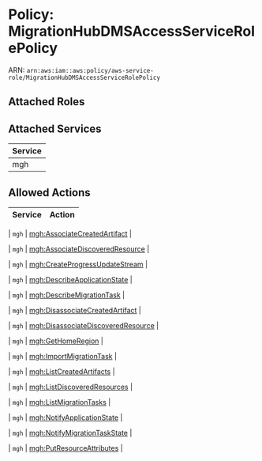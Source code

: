 # Policy: MigrationHubDMSAccessServiceRolePolicy

ARN: `arn:aws:iam::aws:policy/aws-service-role/MigrationHubDMSAccessServiceRolePolicy`

## Attached Roles

## Attached Services

| Service |
|---------|
| mgh |

## Allowed Actions

| Service | Action |
|:-------:|--------|

| `mgh` | [mgh:AssociateCreatedArtifact](../actions.md#mgh:associatecreatedartifact) |

| `mgh` | [mgh:AssociateDiscoveredResource](../actions.md#mgh:associatediscoveredresource) |

| `mgh` | [mgh:CreateProgressUpdateStream](../actions.md#mgh:createprogressupdatestream) |

| `mgh` | [mgh:DescribeApplicationState](../actions.md#mgh:describeapplicationstate) |

| `mgh` | [mgh:DescribeMigrationTask](../actions.md#mgh:describemigrationtask) |

| `mgh` | [mgh:DisassociateCreatedArtifact](../actions.md#mgh:disassociatecreatedartifact) |

| `mgh` | [mgh:DisassociateDiscoveredResource](../actions.md#mgh:disassociatediscoveredresource) |

| `mgh` | [mgh:GetHomeRegion](../actions.md#mgh:gethomeregion) |

| `mgh` | [mgh:ImportMigrationTask](../actions.md#mgh:importmigrationtask) |

| `mgh` | [mgh:ListCreatedArtifacts](../actions.md#mgh:listcreatedartifacts) |

| `mgh` | [mgh:ListDiscoveredResources](../actions.md#mgh:listdiscoveredresources) |

| `mgh` | [mgh:ListMigrationTasks](../actions.md#mgh:listmigrationtasks) |

| `mgh` | [mgh:NotifyApplicationState](../actions.md#mgh:notifyapplicationstate) |

| `mgh` | [mgh:NotifyMigrationTaskState](../actions.md#mgh:notifymigrationtaskstate) |

| `mgh` | [mgh:PutResourceAttributes](../actions.md#mgh:putresourceattributes) |
